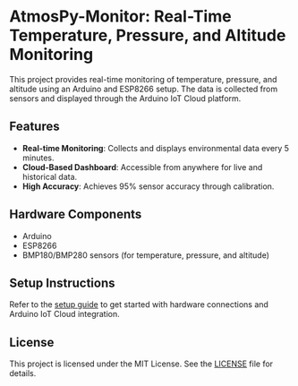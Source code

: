 # AtmosPy-Monitor: Real-Time Temperature, Pressure, and Altitude Monitoring

This project provides real-time monitoring of temperature, pressure, and altitude using an Arduino and ESP8266 setup. The data is collected from sensors and displayed through the Arduino IoT Cloud platform.

## Features
- **Real-time Monitoring**: Collects and displays environmental data every 5 minutes.
- **Cloud-Based Dashboard**: Accessible from anywhere for live and historical data.
- **High Accuracy**: Achieves 95% sensor accuracy through calibration.

## Hardware Components
- Arduino
- ESP8266
- BMP180/BMP280 sensors (for temperature, pressure, and altitude)

## Setup Instructions
Refer to the [setup guide](docs/setup_guide.md) to get started with hardware connections and Arduino IoT Cloud integration.

## License
This project is licensed under the MIT License. See the [LICENSE](LICENSE) file for details.

